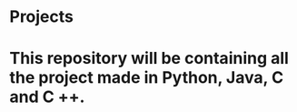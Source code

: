 # Projects
# **This repository will be containing all the project made in Python, Java, C and C ++.**
